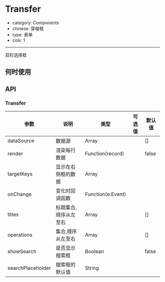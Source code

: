 # Transfer

- category: Components
- chinese: 穿梭框
- type: 表单
- cols: 1

---

双栏选择框

## 何时使用


## API

### Transfer

| 参数      | 说明                                     | 类型       |  可选值 |默认值 |
|-----------|------------------------------------------|------------|-------|--------|
| dataSource | 数据源 | Array |   | [] |
| render | 渲染每行数据 | Function(record)  |   | false    |
| targetKeys | 显示在右侧框的数据 | Array  |   | |
| onChange | 变化时回调函数 | Function(e:Event) |  |  |
| titles | 标题集合,顺序从左至右 | Array |  | [] |
| operations | 集合,顺序从左至右 | Array |  | [] |
| showSearch | 是否显示搜索框 | Boolean |  | false |
| searchPlaceholder | 搜索框的默认值 | String  |   |  |
